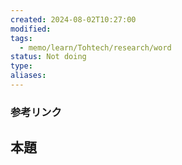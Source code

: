 ```yaml
---
created: 2024-08-02T10:27:00
modified: 
tags:
  - memo/learn/Tohtech/research/word
status: Not doing
type: 
aliases:
---
```

### 参考リンク
## 本題